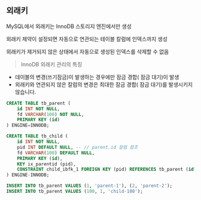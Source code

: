## 외래키

MySQL에서 외래키는 InnoDB 스토리지 엔진에서만 생성

외래키 제약이 설정되면 자동으로 연관되는 테이블 칼럼에 인덱스까지 생성

외래키가 제거되지 않은 상태에서 자동으로 생성된 인덱스를 삭제할 수 없음



>  InnoDB 외래키 관리의 특징

- 데이블의 변경(쓰기잠금)이 발생하는 경우에만 잠금 경합( 잠금 대기)이 발생
- 외래키와 연관되지 않은 칼럼의 변경은 최대한 잠금 경합( 잠금 대기)를 발생시키지 않습니다.

```sql
CREATE TABLE tb_parent (
    id INT NOT NULL,
    fd VARCHAR(100) NOT NULL,
    PRIMARY KEY (id)
) ENGINE=INNODB;

CREATE TABLE tb_child (
    id INT NOT NULL,
    pid INT DEFAULT NULL, -- // parent.id 칼럼 참조
    fd VARCHAR(100) DEFAULT NULL,
    PRIMARY KEY (id),
    KEY ix_parentid (pid),
    CONSTRAINT child_ibfk_1 FOREIGN KEY (pid) REFERENCES tb_parent (id) ON DELETE CASCADE
) ENGINE-INNODB;

INSERT INTO tb_parent VALUES (1, 'parent-1'), (2, 'parent-2');
INSERT INTO tb_parent VALUES (100, 1, 'child-100');
```

